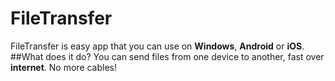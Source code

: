 # FileTransfer
FileTransfer is easy app that you can use on **Windows**, **Android** or **iOS**.
##What does it do?
You can send files from one device to another, fast over **internet**. No more cables!
